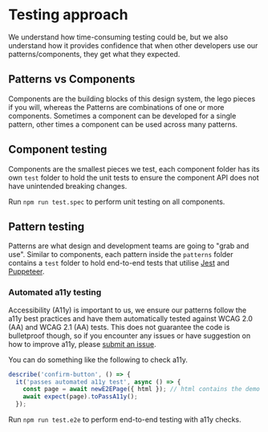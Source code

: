 # Testing approach

We understand how time-consuming testing could be, but we also understand how it provides confidence that when other developers use our patterns/components, they get what they expected.

## Patterns vs Components

Components are the building blocks of this design system, the lego pieces if you will, whereas the Patterns are combinations of one or more components. Sometimes a component can be developed for a single pattern, other times a component can be used across many patterns.

## Component testing

Components are the smallest pieces we test, each component folder has its own `test` folder to hold the unit tests to ensure the component API does not have unintended breaking changes.

Run `npm run test.spec` to perform unit testing on all components.

## Pattern testing

Patterns are what design and development teams are going to "grab and use". Similar to components, each pattern inside the `patterns` folder contains a `test` folder to hold end-to-end tests that utilise [Jest](https://jestjs.io/) and [Puppeteer](https://github.com/puppeteer/puppeteer#readme).

### Automated a11y testing

Accessibility (A11y) is important to us, we ensure our patterns follow the a11y best practices and have them automatically tested against WCAG 2.0 (AA) and WCAG 2.1 (AA) tests. This does not guarantee the code is bulletproof though, so if you encounter any issues or have suggestion on how to improve a11y, please [submit an issue](https://github.com/gov-components/gov-components/issues/new?assignees=&labels=a11y%2C+bug&template=a11y-issue.md&title=%5BA11y+BUG%5D).

You can do something like the following to check a11y.

```ts
describe('confirm-button', () => {
  it('passes automated a11y test', async () => {
    const page = await newE2EPage({ html }); // html contains the demo code you wish to test.
    await expect(page).toPassA11y();
  }); 
```

Run `npm run test.e2e` to perform end-to-end testing with a11y checks.